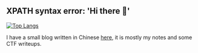 ## XPATH syntax error: 'Hi there 🖖'

[![Top Langs](https://github-readme-stats.vercel.app/api/top-langs/?username=lebr0nli&layout=compact&bg_color=30,f2ffe6,e6ffff)](https://github.com/lebr0nli?tab=repositories)

I have a small blog written in Chinese [here](https://lebr0nli.github.io/blog/), it is mostly my notes and some CTF writeups.


